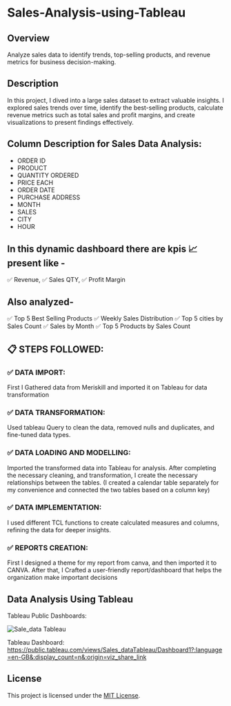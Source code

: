 # Sales-Analysis-using-Tableau

## Overview
Analyze sales data to identify trends, top-selling products, and revenue metrics for business decision-making.

## Description
In this project, I dived into a large sales dataset to extract valuable insights. I explored sales trends over time, identify the best-selling products, calculate revenue metrics such as total sales and profit margins, and create visualizations to present findings effectively.

## Column Description for Sales Data Analysis:
  
- ORDER ID
- PRODUCT
- QUANTITY ORDERED
- PRICE EACH
- ORDER DATE
- PURCHASE ADDRESS
- MONTH
- SALES
- CITY
- HOUR

## In this dynamic dashboard there are kpis 📈 present like -

✅ Revenue,
✅ Sales QTY,
✅ Profit Margin

## Also analyzed-

✅ Top 5 Best Selling Products
✅ Weekly Sales Distribution
✅ Top 5 cities by Sales Count
✅ Sales by Month
✅ Top 5 Products by Sales Count

## 📋 STEPS FOLLOWED:

### ✅ DATA IMPORT:

First I Gathered data from Meriskill and imported it on Tableau for data transformation

### ✅ DATA TRANSFORMATION:

Used tableau Query to clean the data, removed nulls and duplicates, and fine-tuned data types.

### ✅ DATA LOADING AND MODELLING:

Imported the transformed data into Tableau for analysis. After completing the necessary cleaning, and transformation, I create the necessary relationships between the tables. (I created a calendar table separately for my convenience and connected the two tables based on a column key)

### ✅ DATA IMPLEMENTATION:

I used different TCL functions to create calculated measures and columns, refining the data for deeper insights.

### ✅ REPORTS CREATION:

First I designed a theme for my report from canva, and then imported it to CANVA. After that, I Crafted a user-friendly report/dashboard that helps the organization make important decisions


## Data Analysis Using Tableau
Tableau Public Dashboards: 

![Sale_data Tableau](https://github.com/rogASHISH/Sales-Analysis-using-Tableauau/assets/151386180/300fc5b2-f90d-41e6-a056-4937db0054f0)

Tableau Dashboard: https://public.tableau.com/views/Sales_dataTableau/Dashboard1?:language=en-GB&:display_count=n&:origin=viz_share_link


## License
This project is licensed under the [MIT License](LICENSE).
